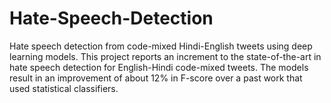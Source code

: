 # Hate-Speech-Detection
Hate speech detection from code-mixed Hindi-English tweets using deep learning models. This project reports an increment to the state-of-the-art in hate speech detection for English-Hindi code-mixed tweets. The models result in an improvement of about 12% in F-score over a past work that used statistical classifiers.
